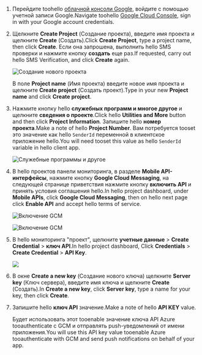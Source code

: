 
1. <span data-ttu-id="2f50c-101">Перейдите toohello [облачной консоли Google](https://console.developers.google.com/project), войдите с помощью учетной записи Google.</span><span class="sxs-lookup"><span data-stu-id="2f50c-101">Navigate toohello [Google Cloud Console](https://console.developers.google.com/project), sign in with your Google account credentials.</span></span> 
2. <span data-ttu-id="2f50c-102">Щелкните **Create Project** (Создание проекта), введите имя проекта и щелкните **Create** (Создать).</span><span class="sxs-lookup"><span data-stu-id="2f50c-102">Click **Create Project**, type a project name, then click **Create**.</span></span> <span data-ttu-id="2f50c-103">Если она запрошена, выполнить hello SMS проверки и нажмите кнопку **создать** еще раз.</span><span class="sxs-lookup"><span data-stu-id="2f50c-103">If requested, carry out hello SMS Verification, and click **Create** again.</span></span>
   
    ![Создание нового проекта](./media/mobile-services-enable-google-cloud-messaging/mobile-services-google-new-project.png)   
   
     <span data-ttu-id="2f50c-105">В поле **Project name** (Имя проекта) введите новое имя проекта и щелкните **Create project** (Создать проект).</span><span class="sxs-lookup"><span data-stu-id="2f50c-105">Type in your new **Project name** and click **Create project**.</span></span>
3. <span data-ttu-id="2f50c-106">Нажмите кнопку hello **служебных программ и многое другое** и щелкните **сведения о проекте**.</span><span class="sxs-lookup"><span data-stu-id="2f50c-106">Click hello **Utilities and More** button and then click **Project Information**.</span></span> <span data-ttu-id="2f50c-107">Запишите hello **номер проекта**.</span><span class="sxs-lookup"><span data-stu-id="2f50c-107">Make a note of hello **Project Number**.</span></span> <span data-ttu-id="2f50c-108">Вам потребуется tooset это значение как hello `SenderId` переменной в клиентское приложение hello.</span><span class="sxs-lookup"><span data-stu-id="2f50c-108">You will need tooset this value as hello `SenderId` variable in hello client app.</span></span>
   
    ![Служебные программы и другое](./media/mobile-services-enable-google-cloud-messaging/notification-hubs-utilities-and-more.png)
4. <span data-ttu-id="2f50c-110">В hello проектов панели мониторинга, в разделе **Mobile API-интерфейсы**, нажмите кнопку **Google Cloud Messaging**, на следующей странице приветствия нажмите кнопку **включить API** и принять условия соглашения hello.</span><span class="sxs-lookup"><span data-stu-id="2f50c-110">In hello project dashboard, under **Mobile APIs**, click **Google Cloud Messaging**, then on hello next page click **Enable API** and accept hello terms of service.</span></span> 
   
    ![Включение GCM](./media/mobile-services-enable-google-cloud-messaging/enable-GCM.png)
   
    ![Включение GCM](./media/mobile-services-enable-google-cloud-messaging/enable-gcm-2.png) 
5. <span data-ttu-id="2f50c-113">В hello мониторинга "проект", щелкните **учетные данные** > **Create Credential** > **ключ API**.</span><span class="sxs-lookup"><span data-stu-id="2f50c-113">In hello project dashboard, Click **Credentials** > **Create Credential** > **API Key**.</span></span> 
   
    ![](./media/mobile-services-enable-google-cloud-messaging/mobile-services-google-create-server-key.png)
6. <span data-ttu-id="2f50c-114">В окне **Create a new key** (Создание нового ключа) щелкните **Server key** (Ключ сервера), введите имя ключа и щелкните **Create** (Создать).</span><span class="sxs-lookup"><span data-stu-id="2f50c-114">In **Create a new key**, click **Server key**, type a name for your key, then click **Create**.</span></span>
7. <span data-ttu-id="2f50c-115">Запишите hello **ключ API** значение.</span><span class="sxs-lookup"><span data-stu-id="2f50c-115">Make a note of hello **API KEY** value.</span></span>
   
    <span data-ttu-id="2f50c-116">Будет использовать этот tooenable значение ключа API Azure tooauthenticate с GCM и отправлять push-уведомлений от имени приложения.</span><span class="sxs-lookup"><span data-stu-id="2f50c-116">You will use this API key value tooenable Azure tooauthenticate with GCM and send push notifications on behalf of your app.</span></span>

